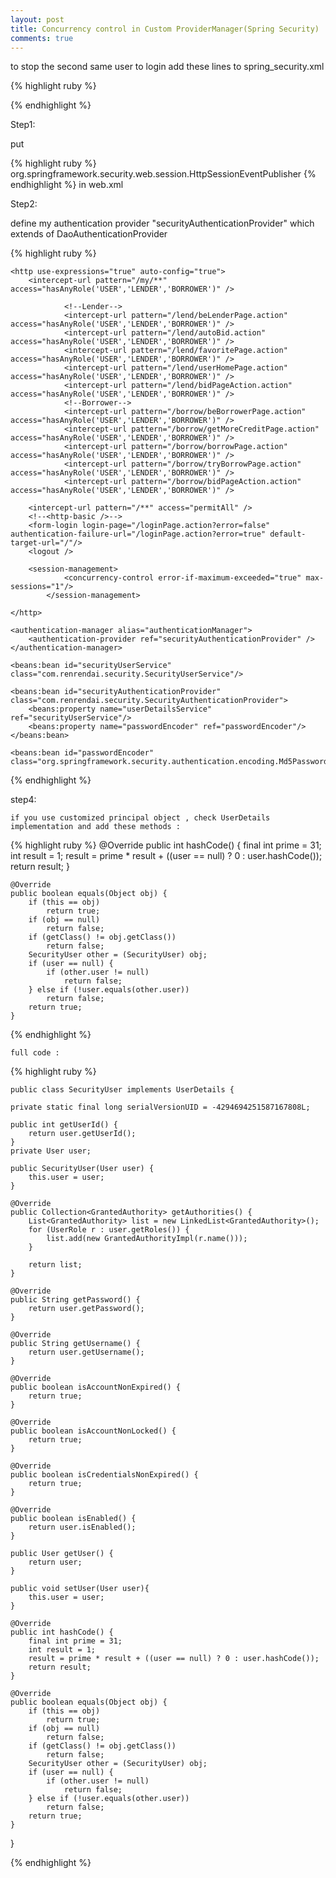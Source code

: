 ```yaml
---
layout: post
title: Concurrency control in Custom ProviderManager(Spring Security)
comments: true
---
```


to stop the second same user to login add these lines to spring_security.xml

{% highlight ruby %} 
        <session-management>
    		  	<concurrency-control error-if-maximum-exceeded="true" max-sessions="1"/>
  			</session-management>

{% endhighlight %} 

Step1:

put

{% highlight ruby %} 
    <listener>
        <listener-class>org.springframework.security.web.session.HttpSessionEventPublisher</listener-class>
    </listener>
{% endhighlight %} 
in web.xml

Step2:

define my authentication provider "securityAuthenticationProvider" which extends of DaoAuthenticationProvider

{% highlight ruby %} 
<global-method-security pre-post-annotations="enabled" />

    <http use-expressions="true" auto-config="true">
        <intercept-url pattern="/my/**" access="hasAnyRole('USER','LENDER','BORROWER')" />

				<!--Lender-->				
				<intercept-url pattern="/lend/beLenderPage.action" access="hasAnyRole('USER','LENDER','BORROWER')" />
				<intercept-url pattern="/lend/autoBid.action" access="hasAnyRole('USER','LENDER','BORROWER')" />
				<intercept-url pattern="/lend/favoritePage.action" access="hasAnyRole('USER','LENDER','BORROWER')" />
				<intercept-url pattern="/lend/userHomePage.action" access="hasAnyRole('USER','LENDER','BORROWER')" />
				<intercept-url pattern="/lend/bidPageAction.action" access="hasAnyRole('USER','LENDER','BORROWER')" />
				<!--Borrower-->			
				<intercept-url pattern="/borrow/beBorrowerPage.action" access="hasAnyRole('USER','LENDER','BORROWER')" />
				<intercept-url pattern="/borrow/getMoreCreditPage.action" access="hasAnyRole('USER','LENDER','BORROWER')" />
				<intercept-url pattern="/borrow/borrowPage.action" access="hasAnyRole('USER','LENDER','BORROWER')" />
				<intercept-url pattern="/borrow/tryBorrowPage.action" access="hasAnyRole('USER','LENDER','BORROWER')" />
				<intercept-url pattern="/borrow/bidPageAction.action" access="hasAnyRole('USER','LENDER','BORROWER')" />
				
        <intercept-url pattern="/**" access="permitAll" />
        <!--<http-basic />-->
        <form-login login-page="/loginPage.action?error=false" authentication-failure-url="/loginPage.action?error=true" default-target-url="/"/>
        <logout />
        
        <session-management>
    			<concurrency-control error-if-maximum-exceeded="true" max-sessions="1"/>
  			</session-management>

    </http>

    <authentication-manager alias="authenticationManager">
        <authentication-provider ref="securityAuthenticationProvider" />
    </authentication-manager>
		
    <beans:bean id="securityUserService" class="com.renrendai.security.SecurityUserService"/>

    <beans:bean id="securityAuthenticationProvider" class="com.renrendai.security.SecurityAuthenticationProvider">
        <beans:property name="userDetailsService" ref="securityUserService"/>
        <beans:property name="passwordEncoder" ref="passwordEncoder"/>
    </beans:bean>
	
    <beans:bean id="passwordEncoder" class="org.springframework.security.authentication.encoding.Md5PasswordEncoder"/>
    
{% endhighlight %} 

step4:
    
    if you use customized principal object , check UserDetails implementation and add these methods :
    
    
    
{% highlight ruby %} 
    @Override
	public int hashCode() {
		final int prime = 31;
		int result = 1;
		result = prime * result + ((user == null) ? 0 : user.hashCode());
		return result;
	}

	@Override
	public boolean equals(Object obj) {
		if (this == obj)
			return true;
		if (obj == null)
			return false;
		if (getClass() != obj.getClass())
			return false;
		SecurityUser other = (SecurityUser) obj;
		if (user == null) {
			if (other.user != null)
				return false;
		} else if (!user.equals(other.user))
			return false;
		return true;
	}
{% endhighlight %} 	
	
	
	full code :
	
	
{% highlight ruby %} 

	public class SecurityUser implements UserDetails {

    private static final long serialVersionUID = -4294694251587167808L;

    public int getUserId() {
        return user.getUserId();
    }
    private User user;

    public SecurityUser(User user) {
        this.user = user;
    }

    @Override
    public Collection<GrantedAuthority> getAuthorities() {
        List<GrantedAuthority> list = new LinkedList<GrantedAuthority>();
        for (UserRole r : user.getRoles()) {
            list.add(new GrantedAuthorityImpl(r.name()));
        }

        return list;
    }

    @Override
    public String getPassword() {
        return user.getPassword();
    }

    @Override
    public String getUsername() {
        return user.getUsername();
    }

    @Override
    public boolean isAccountNonExpired() {
        return true;
    }

    @Override
    public boolean isAccountNonLocked() {
        return true;
    }

    @Override
    public boolean isCredentialsNonExpired() {
        return true;
    }

    @Override
    public boolean isEnabled() {
        return user.isEnabled();
    }

    public User getUser() {
        return user;
    }
    
    public void setUser(User user){
    	this.user = user;
    }

	@Override
	public int hashCode() {
		final int prime = 31;
		int result = 1;
		result = prime * result + ((user == null) ? 0 : user.hashCode());
		return result;
	}

	@Override
	public boolean equals(Object obj) {
		if (this == obj)
			return true;
		if (obj == null)
			return false;
		if (getClass() != obj.getClass())
			return false;
		SecurityUser other = (SecurityUser) obj;
		if (user == null) {
			if (other.user != null)
				return false;
		} else if (!user.equals(other.user))
			return false;
		return true;
	}
}


{% endhighlight %} 

